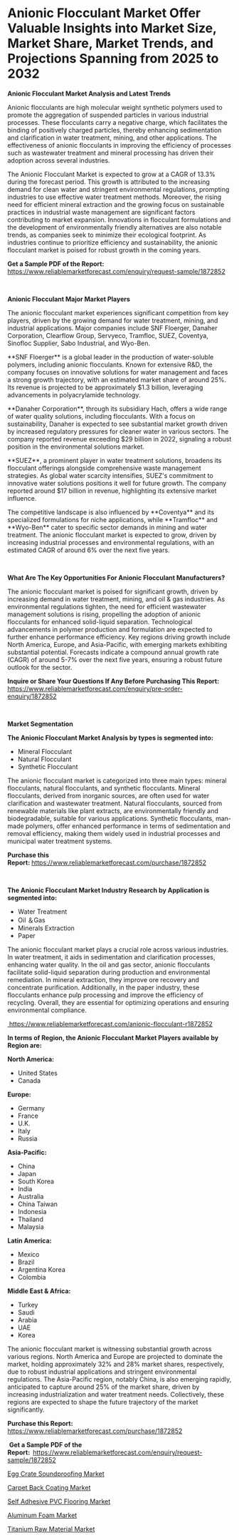 <p><h1>Anionic Flocculant Market Offer Valuable Insights into Market Size, Market Share, Market Trends, and Projections Spanning from 2025 to 2032</h1></p><p><strong>Anionic Flocculant Market Analysis and Latest Trends</strong></p>
<p><p>Anionic flocculants are high molecular weight synthetic polymers used to promote the aggregation of suspended particles in various industrial processes. These flocculants carry a negative charge, which facilitates the binding of positively charged particles, thereby enhancing sedimentation and clarification in water treatment, mining, and other applications. The effectiveness of anionic flocculants in improving the efficiency of processes such as wastewater treatment and mineral processing has driven their adoption across several industries.</p><p>The Anionic Flocculant Market is expected to grow at a CAGR of 13.3% during the forecast period. This growth is attributed to the increasing demand for clean water and stringent environmental regulations, prompting industries to use effective water treatment methods. Moreover, the rising need for efficient mineral extraction and the growing focus on sustainable practices in industrial waste management are significant factors contributing to market expansion. Innovations in flocculant formulations and the development of environmentally friendly alternatives are also notable trends, as companies seek to minimize their ecological footprint. As industries continue to prioritize efficiency and sustainability, the anionic flocculant market is poised for robust growth in the coming years.</p></p>
<p><strong>Get a Sample PDF of the Report:&nbsp;</strong> <a href="https://www.reliablemarketforecast.com/enquiry/request-sample/1872852?utm_campaign=1110&utm_medium=2&utm_source=Github&utm_content=ia&utm_term=31032025&utm_id=anionic-flocculant">https://www.reliablemarketforecast.com/enquiry/request-sample/1872852</a></p>
<p>&nbsp;</p>
<p><strong>Anionic Flocculant Major Market Players</strong></p>
<p><p>The anionic flocculant market experiences significant competition from key players, driven by the growing demand for water treatment, mining, and industrial applications. Major companies include SNF Floerger, Danaher Corporation, Clearflow Group, Servyeco, Tramfloc, SUEZ, Coventya, Sinofloc Supplier, Sabo Industrial, and Wyo-Ben.</p><p>**SNF Floerger** is a global leader in the production of water-soluble polymers, including anionic flocculants. Known for extensive R&D, the company focuses on innovative solutions for water management and faces a strong growth trajectory, with an estimated market share of around 25%. Its revenue is projected to be approximately $1.3 billion, leveraging advancements in polyacrylamide technology.</p><p>**Danaher Corporation**, through its subsidiary Hach, offers a wide range of water quality solutions, including flocculants. With a focus on sustainability, Danaher is expected to see substantial market growth driven by increased regulatory pressures for cleaner water in various sectors. The company reported revenue exceeding $29 billion in 2022, signaling a robust position in the environmental solutions market.</p><p>**SUEZ**, a prominent player in water treatment solutions, broadens its flocculant offerings alongside comprehensive waste management strategies. As global water scarcity intensifies, SUEZ's commitment to innovative water solutions positions it well for future growth. The company reported around $17 billion in revenue, highlighting its extensive market influence.</p><p>The competitive landscape is also influenced by **Coventya** and its specialized formulations for niche applications, while **Tramfloc** and **Wyo-Ben** cater to specific sector demands in mining and water treatment. The anionic flocculant market is expected to grow, driven by increasing industrial processes and environmental regulations, with an estimated CAGR of around 6% over the next five years.</p></p>
<p>&nbsp;</p>
<p><strong>What Are The Key Opportunities For Anionic Flocculant Manufacturers?</strong></p>
<p><p>The anionic flocculant market is poised for significant growth, driven by increasing demand in water treatment, mining, and oil & gas industries. As environmental regulations tighten, the need for efficient wastewater management solutions is rising, propelling the adoption of anionic flocculants for enhanced solid-liquid separation. Technological advancements in polymer production and formulation are expected to further enhance performance efficiency. Key regions driving growth include North America, Europe, and Asia-Pacific, with emerging markets exhibiting substantial potential. Forecasts indicate a compound annual growth rate (CAGR) of around 5-7% over the next five years, ensuring a robust future outlook for the sector.</p></p>
<p><strong>Inquire or Share Your Questions If Any Before Purchasing This Report:</strong> <a href="https://www.reliablemarketforecast.com/enquiry/pre-order-enquiry/1872852?utm_campaign=1110&utm_medium=2&utm_source=Github&utm_content=ia&utm_term=31032025&utm_id=anionic-flocculant">https://www.reliablemarketforecast.com/enquiry/pre-order-enquiry/1872852</a></p>
<p>&nbsp;</p>
<p><strong>Market Segmentation</strong></p>
<p><strong>The Anionic Flocculant Market Analysis by types is segmented into:</strong></p>
<p><ul><li>Mineral Flocculant</li><li>Natural Flocculant</li><li>Synthetic Flocculant</li></ul></p>
<p><p>The anionic flocculant market is categorized into three main types: mineral flocculants, natural flocculants, and synthetic flocculants. Mineral flocculants, derived from inorganic sources, are often used for water clarification and wastewater treatment. Natural flocculants, sourced from renewable materials like plant extracts, are environmentally friendly and biodegradable, suitable for various applications. Synthetic flocculants, man-made polymers, offer enhanced performance in terms of sedimentation and removal efficiency, making them widely used in industrial processes and municipal water treatment systems.</p></p>
<p><strong>Purchase this Report:&nbsp;</strong><a href="https://www.reliablemarketforecast.com/purchase/1872852?utm_campaign=1110&utm_medium=2&utm_source=Github&utm_content=ia&utm_term=31032025&utm_id=anionic-flocculant">https://www.reliablemarketforecast.com/purchase/1872852</a></p>
<p>&nbsp;</p>
<p><strong>The Anionic Flocculant Market Industry Research by Application is segmented into:</strong></p>
<p><ul><li>Water Treatment</li><li>Oil ＆Gas</li><li>Minerals Extraction</li><li>Paper</li></ul></p>
<p><p>The anionic flocculant market plays a crucial role across various industries. In water treatment, it aids in sedimentation and clarification processes, enhancing water quality. In the oil and gas sector, anionic flocculants facilitate solid-liquid separation during production and environmental remediation. In mineral extraction, they improve ore recovery and concentrate purification. Additionally, in the paper industry, these flocculants enhance pulp processing and improve the efficiency of recycling. Overall, they are essential for optimizing operations and ensuring environmental compliance.</p></p>
<p><a href="https://www.reliablemarketforecast.com/anionic-flocculant-r1872852?utm_campaign=1110&utm_medium=2&utm_source=Github&utm_content=ia&utm_term=31032025&utm_id=anionic-flocculant">&nbsp;https://www.reliablemarketforecast.com/anionic-flocculant-r1872852</a></p>
<p><strong>In terms of Region, the Anionic Flocculant Market Players available by Region are:</strong></p>
<p>
    <p> <strong> North America: </strong>
        <ul>
            <li>United States</li>
            <li>Canada</li>
        </ul>
        </p> 
    <p> <strong> Europe: </strong>
        <ul>
            <li>Germany</li>
            <li>France</li>
            <li>U.K.</li>
            <li>Italy</li>
            <li>Russia</li>
        </ul>
        </p> 
    <p> <strong> Asia-Pacific: </strong>
        <ul>
            <li>China</li>
            <li>Japan</li>
            <li>South Korea</li>
            <li>India</li>
            <li>Australia</li>
            <li>China Taiwan</li>
            <li>Indonesia</li>
            <li>Thailand</li>
            <li>Malaysia</li>
        </ul>
        </p> 
    <p> <strong> Latin America: </strong>
        <ul>
            <li>Mexico</li>
            <li>Brazil</li>
            <li>Argentina Korea</li>
            <li>Colombia</li>
        </ul>
        </p> 
    <p> <strong> Middle East & Africa: </strong>
        <ul>
            <li>Turkey</li>
            <li>Saudi</li>
            <li>Arabia</li>
            <li>UAE</li>
            <li>Korea</li>
        </ul>
    </p>
    </p>
<p><p>The anionic flocculant market is witnessing substantial growth across various regions. North America and Europe are projected to dominate the market, holding approximately 32% and 28% market shares, respectively, due to robust industrial applications and stringent environmental regulations. The Asia-Pacific region, notably China, is also emerging rapidly, anticipated to capture around 25% of the market share, driven by increasing industrialization and water treatment needs. Collectively, these regions are expected to shape the future trajectory of the market significantly.</p></p>
<p><strong>Purchase this Report: </strong><a href="https://www.reliablemarketforecast.com/purchase/1872852?utm_campaign=1110&utm_medium=2&utm_source=Github&utm_content=ia&utm_term=31032025&utm_id=anionic-flocculant">https://www.reliablemarketforecast.com/purchase/1872852</a></p>
<p>&nbsp;<strong>Get a Sample PDF of the Report:&nbsp;&nbsp;</strong><a href="https://www.reliablemarketforecast.com/enquiry/request-sample/1872852?utm_campaign=1110&utm_medium=2&utm_source=Github&utm_content=ia&utm_term=31032025&utm_id=anionic-flocculant">https://www.reliablemarketforecast.com/enquiry/request-sample/1872852</a></p>
<p><strong></strong></p>
<p><p><a href="https://github.com/klinzenisaa/Market-Research-Report-List-1/blob/main/egg-crate-soundproofing-market.md?utm_campaign=1110&utm_medium=2&utm_source=Github&utm_content=ia&utm_term=31032025&utm_id=anionic-flocculant">Egg Crate Soundproofing Market</a></p><p><a href="https://github.com/romeoacuffap/Market-Research-Report-List-1/blob/main/carpet-back-coating-market.md?utm_campaign=1110&utm_medium=2&utm_source=Github&utm_content=ia&utm_term=31032025&utm_id=anionic-flocculant">Carpet Back Coating Market</a></p><p><a href="https://github.com/prumrupear/Market-Research-Report-List-1/blob/main/self-adhesive-pvc-flooring-market.md?utm_campaign=1110&utm_medium=2&utm_source=Github&utm_content=ia&utm_term=31032025&utm_id=anionic-flocculant">Self Adhesive PVC Flooring Market</a></p><p><a href="https://github.com/goreabeeran/Market-Research-Report-List-1/blob/main/aluminum-foam-market.md?utm_campaign=1110&utm_medium=2&utm_source=Github&utm_content=ia&utm_term=31032025&utm_id=anionic-flocculant">Aluminum Foam Market</a></p><p><a href="https://github.com/siriyagayo/Market-Research-Report-List-1/blob/main/titanium-raw-material-market.md?utm_campaign=1110&utm_medium=2&utm_source=Github&utm_content=ia&utm_term=31032025&utm_id=anionic-flocculant">Titanium Raw Material Market</a></p></p>